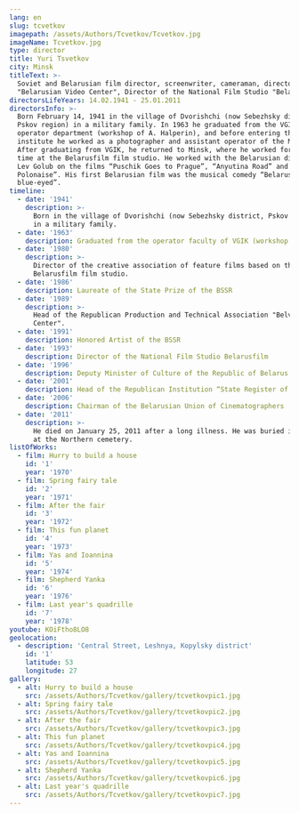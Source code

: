 ```yaml
---
lang: en
slug: tcvetkov
imagepath: /assets/Authors/Tcvetkov/Tcvetkov.jpg
imageName: Tcvetkov.jpg
type: director
title: Yuri Tsvetkov
city: Minsk
titleText: >-
  Soviet and Belarusian film director, screenwriter, cameraman, director of
  "Belarusian Video Center", Director of the National Film Studio "BelarusFilm".
directorsLifeYears: 14.02.1941 - 25.01.2011
directorsInfo: >-
  Born February 14, 1941 in the village of Dvorishchi (now Sebezhsky district,
  Pskov region) in a military family. In 1963 he graduated from the VGIK camera
  operator department (workshop of A. Halperin), and before entering the
  institute he worked as a photographer and assistant operator of the Minsk TV.
  After graduating from VGIK, he returned to Minsk, where he worked for a long
  time at the Belarusfilm film studio. He worked with the Belarusian director
  Lev Golub on the films “Puschik Goes to Prague”, “Anyutina Road” and “Oginsky
  Polonaise”. His first Belarusian film was the musical comedy “Belarus is my
  blue-eyed”.
timeline:
  - date: '1941'
    description: >-
      Born in the village of Dvorishchi (now Sebezhsky district, Pskov region)
      in a military family.
  - date: '1963'
    description: Graduated from the operator faculty of VGIK (workshop of A. Halperin)
  - date: '1980'
    description: >-
      Director of the creative association of feature films based on the
      Belarusfilm film studio.
  - date: '1986'
    description: Laureate of the State Prize of the BSSR
  - date: '1989'
    description: >-
      Head of the Republican Production and Technical Association "Belvideo
      Center".
  - date: '1991'
    description: Honored Artist of the BSSR
  - date: '1993'
    description: Director of the National Film Studio Belarusfilm
  - date: '1996'
    description: Deputy Minister of Culture of the Republic of Belarus
  - date: '2001'
    description: Head of the Republican Institution “State Register of Cinema and Video Films and Cinema and Video Programs”
  - date: '2006'
    description: Chairman of the Belarusian Union of Cinematographers
  - date: '2011'
    description: >-
      He died on January 25, 2011 after a long illness. He was buried in Minsk,
      at the Northern cemetery.
listOfWorks:
  - film: Hurry to build a house
    id: '1'
    year: '1970'
  - film: Spring fairy tale
    id: '2'
    year: '1971'
  - film: After the fair
    id: '3'
    year: '1972'
  - film: This fun planet
    id: '4'
    year: '1973'
  - film: Yas and Ioannina
    id: '5'
    year: '1974'
  - film: Shepherd Yanka
    id: '6'
    year: '1976'
  - film: Last year's quadrille
    id: '7'
    year: '1978'
youtube: KOiFtho8LO8
geolocation:
  - description: 'Central Street, Leshnya, Kopylsky district'
    id: '1'
    latitude: 53
    longitude: 27
gallery:
  - alt: Hurry to build a house
    src: /assets/Authors/Tcvetkov/gallery/tcvetkovpic1.jpg
  - alt: Spring fairy tale
    src: /assets/Authors/Tcvetkov/gallery/tcvetkovpic2.jpg
  - alt: After the fair
    src: /assets/Authors/Tcvetkov/gallery/tcvetkovpic3.jpg
  - alt: This fun planet
    src: /assets/Authors/Tcvetkov/gallery/tcvetkovpic4.jpg
  - alt: Yas and Ioannina
    src: /assets/Authors/Tcvetkov/gallery/tcvetkovpic5.jpg
  - alt: Shepherd Yanka
    src: /assets/Authors/Tcvetkov/gallery/tcvetkovpic6.jpg
  - alt: Last year's quadrille
    src: /assets/Authors/Tcvetkov/gallery/tcvetkovpic7.jpg
---
```


